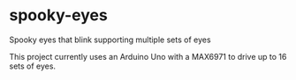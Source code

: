 # spooky-eyes
Spooky eyes that blink supporting multiple sets of eyes

This project currently uses an Arduino Uno with a MAX6971 to drive up to 16
sets of eyes.
